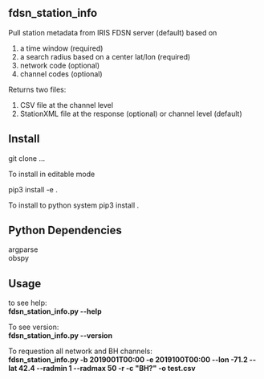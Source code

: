 ## fdsn_station_info ##

Pull station metadata from IRIS FDSN server (default) based on
1) a time window (required)
2) a search radius based on a center lat/lon (required)
3) network code (optional)
4) channel codes (optional)

Returns two files:
1) CSV file at the channel level
2) StationXML file at the response (optional) or channel level (default)


## Install ##

git clone ...  

To install in editable mode  

pip3 install -e . 

To install to python system 
pip3 install .  

## Python Dependencies ##

argparse  
obspy

## Usage ##

to see help:  
**fdsn_station_info.py --help**    

To see version:  
**fdsn_station_info.py --version**    

To requestion all network and BH channels:  
**fdsn_station_info.py -b 2019001T00:00 -e 2019100T00:00 --lon -71.2 --lat 42.4 --radmin 1 --radmax 50 -r -c "BH?" -o test.csv**    


